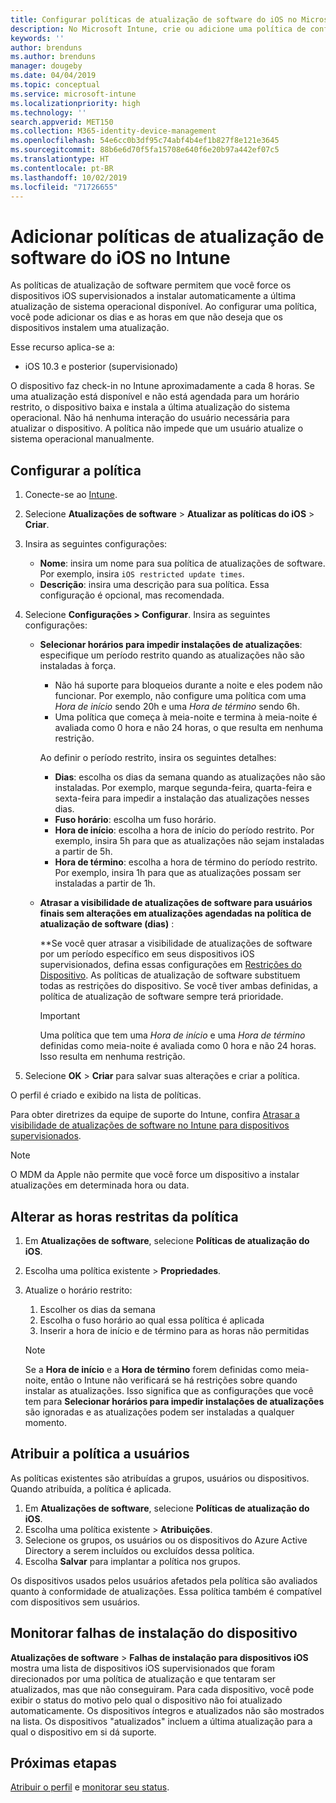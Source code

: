```yaml
---
title: Configurar políticas de atualização de software do iOS no Microsoft Intune – Azure | Microsoft Docs
description: No Microsoft Intune, crie ou adicione uma política de configuração para restringir quando as atualizações de software são instaladas automaticamente em dispositivos iOS gerenciados ou supervisionados pelo Intune. Você pode escolher a data e a hora em que as atualizações não são instaladas. Você também pode atribuir essa política a grupos, usuários ou dispositivos e verificar se há falhas de instalação.
keywords: ''
author: brenduns
ms.author: brenduns
manager: dougeby
ms.date: 04/04/2019
ms.topic: conceptual
ms.service: microsoft-intune
ms.localizationpriority: high
ms.technology: ''
search.appverid: MET150
ms.collection: M365-identity-device-management
ms.openlocfilehash: 54e6cc0b3df95c74abf4b4ef1b827f8e121e3645
ms.sourcegitcommit: 88b6e6d70f5fa15708e640f6e20b97a442ef07c5
ms.translationtype: HT
ms.contentlocale: pt-BR
ms.lasthandoff: 10/02/2019
ms.locfileid: "71726655"
---
```

# <a name="add-ios-software-update-policies-in-intune"></a>Adicionar políticas de atualização de software do iOS no Intune

As políticas de atualização de software permitem que você force os dispositivos iOS supervisionados a instalar automaticamente a última atualização de sistema operacional disponível. Ao configurar uma política, você pode adicionar os dias e as horas em que não deseja que os dispositivos instalem uma atualização.

Esse recurso aplica-se a:

- iOS 10.3 e posterior (supervisionado)

O dispositivo faz check-in no Intune aproximadamente a cada 8 horas. Se uma atualização está disponível e não está agendada para um horário restrito, o dispositivo baixa e instala a última atualização do sistema operacional. Não há nenhuma interação do usuário necessária para atualizar o dispositivo. A política não impede que um usuário atualize o sistema operacional manualmente.

## <a name="configure-the-policy"></a>Configurar a política

1. Conecte-se ao [Intune](https://go.microsoft.com/fwlink/?linkid=2090973).
2. Selecione **Atualizações de software** > **Atualizar as políticas do iOS** > **Criar**.
3. Insira as seguintes configurações:

    - **Nome**: insira um nome para sua política de atualizações de software. Por exemplo, insira `iOS restricted update times`.
    - **Descrição**: insira uma descrição para sua política. Essa configuração é opcional, mas recomendada.

4. Selecione **Configurações > Configurar**. Insira as seguintes configurações:

    - **Selecionar horários para impedir instalações de atualizações**: especifique um período restrito quando as atualizações não são instaladas à força.
      - Não há suporte para bloqueios durante a noite e eles podem não funcionar. Por exemplo, não configure uma política com uma *Hora de início* sendo 20h e uma *Hora de término* sendo 6h.
      - Uma política que começa à meia-noite e termina à meia-noite é avaliada como 0 hora e não 24 horas, o que resulta em nenhuma restrição.

      Ao definir o período restrito, insira os seguintes detalhes:

      - **Dias**: escolha os dias da semana quando as atualizações não são instaladas. Por exemplo, marque segunda-feira, quarta-feira e sexta-feira para impedir a instalação das atualizações nesses dias.
      - **Fuso horário**: escolha um fuso horário.
      - **Hora de início**: escolha a hora de início do período restrito. Por exemplo, insira 5h para que as atualizações não sejam instaladas a partir de 5h.
      - **Hora de término**: escolha a hora de término do período restrito. Por exemplo, insira 1h para que as atualizações possam ser instaladas a partir de 1h.

    - **Atrasar a visibilidade de atualizações de software para usuários finais sem alterações em atualizações agendadas na política de atualização de software (dias)** : 

      **Se você quer atrasar a visibilidade de atualizações de software por um período específico em seus dispositivos iOS supervisionados, defina essas configurações em [Restrições do Dispositivo](../configuration/device-restrictions-ios.md#general). As políticas de atualização de software substituem todas as restrições do dispositivo. Se você tiver ambas definidas, a política de atualização de software sempre terá prioridade.

      > [!IMPORTANT]  
      > Uma política que tem uma *Hora de início* e uma *Hora de término* definidas como meia-noite é avaliada como 0 hora e não 24 horas. Isso resulta em nenhuma restrição.  

5. Selecione **OK** > **Criar** para salvar suas alterações e criar a política.

O perfil é criado e exibido na lista de políticas.

Para obter diretrizes da equipe de suporte do Intune, confira [Atrasar a visibilidade de atualizações de software no Intune para dispositivos supervisionados](https://techcommunity.microsoft.com/t5/Intune-Customer-Success/Delaying-visibility-of-software-updates-in-Intune-for-supervised/ba-p/345753).

> [!NOTE]
> O MDM da Apple não permite que você force um dispositivo a instalar atualizações em determinada hora ou data.

## <a name="change-the-restricted-times-for-the-policy"></a>Alterar as horas restritas da política

1. Em **Atualizações de software**, selecione **Políticas de atualização do iOS**.
2. Escolha uma política existente > **Propriedades**.
3. Atualize o horário restrito:

    1. Escolher os dias da semana
    2. Escolha o fuso horário ao qual essa política é aplicada
    3. Inserir a hora de início e de término para as horas não permitidas

    > [!NOTE]
    > Se a **Hora de início** e a **Hora de término** forem definidas como meia-noite, então o Intune não verificará se há restrições sobre quando instalar as atualizações. Isso significa que as configurações que você tem para **Selecionar horários para impedir instalações de atualizações** são ignoradas e as atualizações podem ser instaladas a qualquer momento.  

## <a name="assign-the-policy-to-users"></a>Atribuir a política a usuários

As políticas existentes são atribuídas a grupos, usuários ou dispositivos. Quando atribuída, a política é aplicada.

1. Em **Atualizações de software**, selecione **Políticas de atualização do iOS**.
2. Escolha uma política existente > **Atribuições**.
3. Selecione os grupos, os usuários ou os dispositivos do Azure Active Directory a serem incluídos ou excluídos dessa política.
4. Escolha **Salvar** para implantar a política nos grupos.

Os dispositivos usados pelos usuários afetados pela política são avaliados quanto à conformidade de atualizações. Essa política também é compatível com dispositivos sem usuários.

## <a name="monitor-device-installation-failures"></a>Monitorar falhas de instalação do dispositivo
<!-- 1352223 -->
**Atualizações de software** > **Falhas de instalação para dispositivos iOS** mostra uma lista de dispositivos iOS supervisionados que foram direcionados por uma política de atualização e que tentaram ser atualizados, mas que não conseguiram. Para cada dispositivo, você pode exibir o status do motivo pelo qual o dispositivo não foi atualizado automaticamente. Os dispositivos íntegros e atualizados não são mostrados na lista. Os dispositivos "atualizados" incluem a última atualização para a qual o dispositivo em si dá suporte.

## <a name="next-steps"></a>Próximas etapas

[Atribuir o perfil](../configuration/device-profile-assign.md) e [monitorar seu status](../configuration/device-profile-monitor.md).
